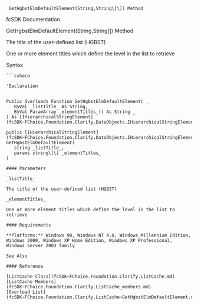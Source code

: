 ﻿     GetHgbstElmDefaultElement(String,String\[\]) Method                                                   

fcSDK Documentation

GetHgbstElmDefaultElement(String,String\[\]) Method

The title of the user-defined list (HGBST)

One or more element titles which define the level in the list to retrieve

Syntax

```vbnet
```csharp

'Declaration
 

Public Overloads Function GetHgbstElmDefaultElement( _
   ByVal _listTitle_ As String, _
   ByVal ParamArray _elementTitles_() As String _
) As [IHierarchicalStringElement](fcSDK~FChoice.Foundation.Clarify.DataObjects.IHierarchicalStringElement.md)

public [IHierarchicalStringElement](fcSDK~FChoice.Foundation.Clarify.DataObjects.IHierarchicalStringElement.md) GetHgbstElmDefaultElement( 
   string _listTitle_,
   params string\[\] _elementTitles_
)

#### Parameters

_listTitle_

The title of the user-defined list (HGBST)

_elementTitles_

One or more element titles which define the level in the list to retrieve

#### Requirements

**Platforms:** Windows 98, Windows NT 4.0, Windows Millennium Edition, Windows 2000, Windows XP Home Edition, Windows XP Professional, Windows Server 2003 family

See Also

#### Reference

[ListCache Class](fcSDK~FChoice.Foundation.Clarify.ListCache.md)  
[ListCache Members](fcSDK~FChoice.Foundation.Clarify.ListCache_members.md)  
[Overload List](fcSDK~FChoice.Foundation.Clarify.ListCache~GetHgbstElmDefaultElement.md)